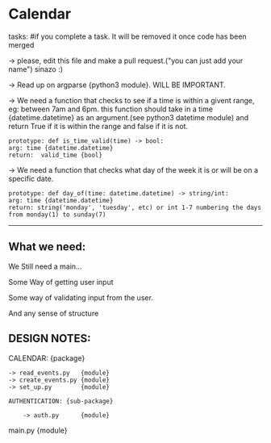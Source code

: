 # Calendar

tasks: #if you complete a task. It will be removed it once code has been merged

-> please, edit this file and make a pull request.("you can just add your name")
        sinazo :)

-> Read up on argparse {python3 module}. WILL BE IMPORTANT.

-> We need a function that checks to see if a time is within a givent range, eg: between 7am and 6pm.
    this function should take in a time {datetime.datetime} as an argument.(see python3 datetime module)
    and return True if it is within the range and false if it is not.
    
    prototype: def is_time_valid(time) -> bool:
    arg: time {datetime.datetime}
    return:  valid_time {bool}
    
-> We need a function that checks what day of the week it is or will be on a specific date.
    
    prototype: def day_of(time: datetime.datetime) -> string/int:
    arg: time {datetime.datetime}
    return: string('monday', 'tuesday', etc) or int 1-7 numbering the days from monday(1) to sunday(7)
------------------------------------------------------------------------------

What we need:
-------------
We Still need a main...

Some Way of getting user input

Some way of validating input from the user.

And any sense of structure


DESIGN NOTES:
-------------

CALENDAR: {package}

    -> read_events.py   {module}
    -> create_events.py {module}
    -> set_up.py        {module}
    
    AUTHENTICATION: {sub-package}
    
        -> auth.py      {module}
    
main.py {module}
